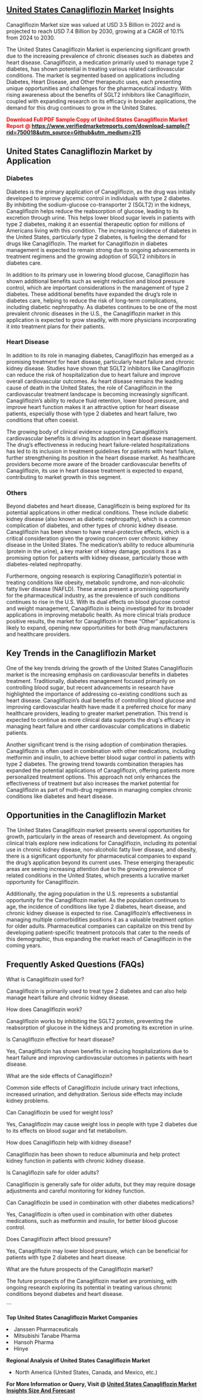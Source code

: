 <h2><a href="https://www.verifiedmarketreports.com/download-sample/?rid=750018&amp;utm_source=Github&amp;utm_medium=215" target="_blank">United States Canagliflozin Market</a> Insights</h2><p>Canagliflozin Market size was valued at USD 3.5 Billion in 2022 and is projected to reach USD 7.4 Billion by 2030, growing at a CAGR of 10.1% from 2024 to 2030.</p><p><p>The United States Canagliflozin Market is experiencing significant growth due to the increasing prevalence of chronic diseases such as diabetes and heart disease. Canagliflozin, a medication primarily used to manage type 2 diabetes, has shown potential in treating various related cardiovascular conditions. The market is segmented based on applications including Diabetes, Heart Disease, and Other therapeutic uses, each presenting unique opportunities and challenges for the pharmaceutical industry. With rising awareness about the benefits of SGLT2 inhibitors like Canagliflozin, coupled with expanding research on its efficacy in broader applications, the demand for this drug continues to grow in the United States. <strong><p><span class=""><span style="color: #ff0000;"><strong>Download Full PDF Sample Copy of United States Canagliflozin Market Report</strong> @ </span><a href="https://www.verifiedmarketreports.com/download-sample/?rid=750018&amp;utm_source=Github&amp;utm_medium=215" target="_blank">https://www.verifiedmarketreports.com/download-sample/?rid=750018&amp;utm_source=Github&amp;utm_medium=215</a></span></p></strong></p><h2>United States Canagliflozin Market by Application</h2><h3>Diabetes</h3><p>Diabetes is the primary application of Canagliflozin, as the drug was initially developed to improve glycemic control in individuals with type 2 diabetes. By inhibiting the sodium-glucose co-transporter 2 (SGLT2) in the kidneys, Canagliflozin helps reduce the reabsorption of glucose, leading to its excretion through urine. This helps lower blood sugar levels in patients with type 2 diabetes, making it an essential therapeutic option for millions of Americans living with this condition. The increasing incidence of diabetes in the United States, particularly type 2 diabetes, is fueling the demand for drugs like Canagliflozin. The market for Canagliflozin in diabetes management is expected to remain strong due to ongoing advancements in treatment regimens and the growing adoption of SGLT2 inhibitors in diabetes care.</p><p>In addition to its primary use in lowering blood glucose, Canagliflozin has shown additional benefits such as weight reduction and blood pressure control, which are important considerations in the management of type 2 diabetes. These additional benefits have expanded the drug’s role in diabetes care, helping to reduce the risk of long-term complications, including diabetic nephropathy. As diabetes continues to be one of the most prevalent chronic diseases in the U.S., the Canagliflozin market in this application is expected to grow steadily, with more physicians incorporating it into treatment plans for their patients.</p><h3>Heart Disease</h3><p>In addition to its role in managing diabetes, Canagliflozin has emerged as a promising treatment for heart disease, particularly heart failure and chronic kidney disease. Studies have shown that SGLT2 inhibitors like Canagliflozin can reduce the risk of hospitalization due to heart failure and improve overall cardiovascular outcomes. As heart disease remains the leading cause of death in the United States, the role of Canagliflozin in the cardiovascular treatment landscape is becoming increasingly significant. Canagliflozin’s ability to reduce fluid retention, lower blood pressure, and improve heart function makes it an attractive option for heart disease patients, especially those with type 2 diabetes and heart failure, two conditions that often coexist.</p><p>The growing body of clinical evidence supporting Canagliflozin’s cardiovascular benefits is driving its adoption in heart disease management. The drug’s effectiveness in reducing heart failure-related hospitalizations has led to its inclusion in treatment guidelines for patients with heart failure, further strengthening its position in the heart disease market. As healthcare providers become more aware of the broader cardiovascular benefits of Canagliflozin, its use in heart disease treatment is expected to expand, contributing to market growth in this segment.</p><h3>Others</h3><p>Beyond diabetes and heart disease, Canagliflozin is being explored for its potential applications in other medical conditions. These include diabetic kidney disease (also known as diabetic nephropathy), which is a common complication of diabetes, and other types of chronic kidney disease. Canagliflozin has been shown to have renal-protective effects, which is a critical consideration given the growing concern over chronic kidney disease in the United States. The medication’s ability to reduce albuminuria (protein in the urine), a key marker of kidney damage, positions it as a promising option for patients with kidney disease, particularly those with diabetes-related nephropathy.</p><p>Furthermore, ongoing research is exploring Canagliflozin’s potential in treating conditions like obesity, metabolic syndrome, and non-alcoholic fatty liver disease (NAFLD). These areas present a promising opportunity for the pharmaceutical industry, as the prevalence of such conditions continues to rise in the U.S. With its dual effects on blood glucose control and weight management, Canagliflozin is being investigated for its broader applications in improving metabolic health. As more clinical trials produce positive results, the market for Canagliflozin in these “Other” applications is likely to expand, opening new opportunities for both drug manufacturers and healthcare providers.</p><h2>Key Trends in the Canagliflozin Market</h2><p>One of the key trends driving the growth of the United States Canagliflozin market is the increasing emphasis on cardiovascular benefits in diabetes treatment. Traditionally, diabetes management focused primarily on controlling blood sugar, but recent advancements in research have highlighted the importance of addressing co-existing conditions such as heart disease. Canagliflozin’s dual benefits of controlling blood glucose and improving cardiovascular health have made it a preferred choice for many healthcare providers, leading to greater market penetration. This trend is expected to continue as more clinical data supports the drug's efficacy in managing heart failure and other cardiovascular complications in diabetic patients.</p><p>Another significant trend is the rising adoption of combination therapies. Canagliflozin is often used in combination with other medications, including metformin and insulin, to achieve better blood sugar control in patients with type 2 diabetes. The growing trend towards combination therapies has expanded the potential applications of Canagliflozin, offering patients more personalized treatment options. This approach not only enhances the effectiveness of treatment but also increases the market potential for Canagliflozin as part of multi-drug regimens in managing complex chronic conditions like diabetes and heart disease.</p><h2>Opportunities in the Canagliflozin Market</h2><p>The United States Canagliflozin market presents several opportunities for growth, particularly in the areas of research and development. As ongoing clinical trials explore new indications for Canagliflozin, including its potential use in chronic kidney disease, non-alcoholic fatty liver disease, and obesity, there is a significant opportunity for pharmaceutical companies to expand the drug’s application beyond its current uses. These emerging therapeutic areas are seeing increasing attention due to the growing prevalence of related conditions in the United States, which presents a lucrative market opportunity for Canagliflozin.</p><p>Additionally, the aging population in the U.S. represents a substantial opportunity for the Canagliflozin market. As the population continues to age, the incidence of conditions like type 2 diabetes, heart disease, and chronic kidney disease is expected to rise. Canagliflozin’s effectiveness in managing multiple comorbidities positions it as a valuable treatment option for older adults. Pharmaceutical companies can capitalize on this trend by developing patient-specific treatment protocols that cater to the needs of this demographic, thus expanding the market reach of Canagliflozin in the coming years.</p><h2>Frequently Asked Questions (FAQs)</h2><p>What is Canagliflozin used for?</p><p>Canagliflozin is primarily used to treat type 2 diabetes and can also help manage heart failure and chronic kidney disease.</p><p>How does Canagliflozin work?</p><p>Canagliflozin works by inhibiting the SGLT2 protein, preventing the reabsorption of glucose in the kidneys and promoting its excretion in urine.</p><p>Is Canagliflozin effective for heart disease?</p><p>Yes, Canagliflozin has shown benefits in reducing hospitalizations due to heart failure and improving cardiovascular outcomes in patients with heart disease.</p><p>What are the side effects of Canagliflozin?</p><p>Common side effects of Canagliflozin include urinary tract infections, increased urination, and dehydration. Serious side effects may include kidney problems.</p><p>Can Canagliflozin be used for weight loss?</p><p>Yes, Canagliflozin may cause weight loss in people with type 2 diabetes due to its effects on blood sugar and fat metabolism.</p><p>How does Canagliflozin help with kidney disease?</p><p>Canagliflozin has been shown to reduce albuminuria and help protect kidney function in patients with chronic kidney disease.</p><p>Is Canagliflozin safe for older adults?</p><p>Canagliflozin is generally safe for older adults, but they may require dosage adjustments and careful monitoring for kidney function.</p><p>Can Canagliflozin be used in combination with other diabetes medications?</p><p>Yes, Canagliflozin is often used in combination with other diabetes medications, such as metformin and insulin, for better blood glucose control.</p><p>Does Canagliflozin affect blood pressure?</p><p>Yes, Canagliflozin may lower blood pressure, which can be beneficial for patients with type 2 diabetes and heart disease.</p><p>What are the future prospects of the Canagliflozin market?</p><p>The future prospects of the Canagliflozin market are promising, with ongoing research exploring its potential in treating various chronic conditions beyond diabetes and heart disease.</p>```</p><p><strong>Top United States Canagliflozin Market Companies</strong></p><div data-test-id=""><p><li>Janssen Pharmaceuticals</li><li> Mitsubishi Tanabe Pharma</li><li> Hansoh Pharma</li><li> Hinye</li></p><div><strong>Regional Analysis of&nbsp;United States Canagliflozin Market</strong></div><ul><li dir="ltr"><p dir="ltr">North America&nbsp;(United States, Canada, and Mexico, etc.)</p></li></ul><p><strong>For More Information or Query, Visit @&nbsp;</strong><strong><a href="https://www.verifiedmarketreports.com/product/canagliflozin-market/?utm_source=Github&amp;utm_medium=215" target="_blank">United States Canagliflozin Market Insights Size And Forecast</a></strong></p></div>
